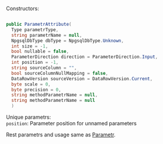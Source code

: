 Constructors:

```C#

public ParametrAttribute(
  Type parametrType,
  string parametrName = null,
  NpgsqlDbType dbType = NpgsqlDbType.Unknown,
  int size = -1,
  bool nullable = false,
  ParameterDirection direction = ParameterDirection.Input,
  int position = -1,
  string sourceColumn = "",
  bool sourceColumnNullMapping = false,
  DataRowVersion sourceVersion = DataRowVersion.Current,
  byte scale = 0,
  byte precision = 0,
  string methodParametrName = null,
  string methodParametrName = null
  )

```
Unique parametrs:<br>
`position`: Parameter position for unnamed parameters<br>

Rest parametrs and usage same as [Parametr](https://github.com/SoftStoneDevelop/Gedaq.DbConnection/blob/main/Documentation/Parametr.md).
